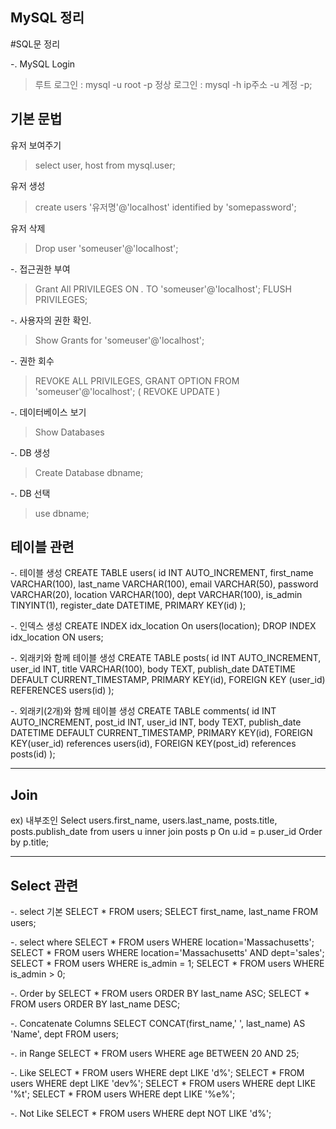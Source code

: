 ## MySQL 정리


#SQL문 정리

-. MySQL Login
> 루트 로그인 : mysql -u root -p
> 정상 로그인 : mysql -h ip주소 -u 계정 -p;


## 기본 문법
유저 보여주기
> select user, host from mysql.user;

유저 생성
> create users '유저명'@'localhost' identified by 'somepassword';

유저 삭제
>Drop user 'someuser'@'localhost';

-. 접근권한 부여
> Grant All PRIVILEGES ON *.* TO 'someuser'@'localhost';
> FLUSH PRIVILEGES;

-. 사용자의 권한 확인.
> Show Grants for 'someuser'@'localhost';

-. 권한 회수
> REVOKE ALL PRIVILEGES, GRANT OPTION FROM 'someuser'@'localhost';
> ( REVOKE UPDATE )

-. 데이터베이스 보기
> Show Databases

-. DB 생성
> Create Database dbname;

-. DB 선택
> use dbname;

## 테이블 관련
-. 테이블 생성
    CREATE TABLE users( id INT AUTO_INCREMENT,
    first_name VARCHAR(100),
    last_name VARCHAR(100),
    email VARCHAR(50),
    password VARCHAR(20),
    location VARCHAR(100),
    dept VARCHAR(100),
    is_admin TINYINT(1),
    register_date DATETIME,
    PRIMARY KEY(id)
    );

-. 인덱스 생성
    CREATE INDEX idx_location On users(location);
    DROP INDEX idx_location ON users;

-. 외래키와 함께 테이블 생성
    CREATE TABLE posts(
    id INT AUTO_INCREMENT,
    user_id INT,
    title VARCHAR(100),
    body TEXT,
    publish_date DATETIME DEFAULT CURRENT_TIMESTAMP,
    PRIMARY KEY(id),
    FOREIGN KEY (user_id) REFERENCES users(id)
    );

-. 외래키(2개)와 함께 테이블 생성
    CREATE TABLE comments(
    id INT AUTO_INCREMENT,
    post_id INT,
    user_id INT,
    body TEXT,
    publish_date DATETIME DEFAULT CURRENT_TIMESTAMP,
    PRIMARY KEY(id),
    FOREIGN KEY(user_id) references users(id),
    FOREIGN KEY(post_id) references posts(id)
    );


--------------------------------------------------
## Join
ex) 내부조인
    Select
      users.first_name,
      users.last_name,
      posts.title,
      posts.publish_date
    from users u
      inner join posts p
      On u.id = p.user_id
    Order by p.title; 


--------------------------------------------------
## Select 관련
-. select 기본
    SELECT * FROM users;
    SELECT first_name, last_name FROM users;

-. select where
    SELECT * FROM users WHERE location='Massachusetts';
    SELECT * FROM users WHERE location='Massachusetts' AND dept='sales';
    SELECT * FROM users WHERE is_admin = 1;
    SELECT * FROM users WHERE is_admin > 0;

-. Order by
    SELECT * FROM users ORDER BY last_name ASC;
    SELECT * FROM users ORDER BY last_name DESC;

-. Concatenate Columns
    SELECT CONCAT(first_name,' ', last_name) AS 'Name', dept FROM users;

-. in Range
    SELECT * FROM users WHERE age BETWEEN 20 AND 25;

-. Like
    SELECT * FROM users WHERE dept LIKE 'd%';
    SELECT * FROM users WHERE dept LIKE 'dev%';
    SELECT * FROM users WHERE dept LIKE '%t';
    SELECT * FROM users WHERE dept LIKE '%e%';

-. Not Like
    SELECT * FROM users WHERE dept NOT LIKE 'd%';

